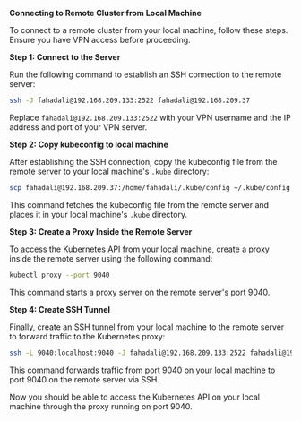 **Connecting to Remote Cluster from Local Machine**

To connect to a remote cluster from your local machine, follow these steps. Ensure you have VPN access before proceeding.

**Step 1: Connect to the Server**

Run the following command to establish an SSH connection to the remote server:

```bash
ssh -J fahadali@192.168.209.133:2522 fahadali@192.168.209.37
```

Replace `fahadali@192.168.209.133:2522` with your VPN username and the IP address and port of your VPN server.

**Step 2: Copy kubeconfig to local machine**

After establishing the SSH connection, copy the kubeconfig file from the remote server to your local machine's `.kube` directory:

```bash
scp fahadali@192.168.209.37:/home/fahadali/.kube/config ~/.kube/config
```

This command fetches the kubeconfig file from the remote server and places it in your local machine's `.kube` directory.

**Step 3: Create a Proxy Inside the Remote Server**

To access the Kubernetes API from your local machine, create a proxy inside the remote server using the following command:

```bash
kubectl proxy --port 9040
```

This command starts a proxy server on the remote server's port 9040.

**Step 4: Create SSH Tunnel**

Finally, create an SSH tunnel from your local machine to the remote server to forward traffic to the Kubernetes proxy:

```bash
ssh -L 9040:localhost:9040 -J fahadali@192.168.209.133:2522 fahadali@192.168.209.37 -N
```

This command forwards traffic from port 9040 on your local machine to port 9040 on the remote server via SSH.

Now you should be able to access the Kubernetes API on your local machine through the proxy running on port 9040.
